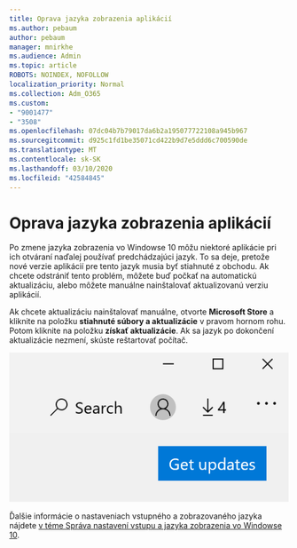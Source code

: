 ```yaml
---
title: Oprava jazyka zobrazenia aplikácií
ms.author: pebaum
author: pebaum
manager: mnirkhe
ms.audience: Admin
ms.topic: article
ROBOTS: NOINDEX, NOFOLLOW
localization_priority: Normal
ms.collection: Adm_O365
ms.custom:
- "9001477"
- "3508"
ms.openlocfilehash: 07dc04b7b79017da6b2a195077722108a945b967
ms.sourcegitcommit: d925c1fd1be35071cd422b9d7e5ddd6c700590de
ms.translationtype: MT
ms.contentlocale: sk-SK
ms.lasthandoff: 03/10/2020
ms.locfileid: "42584845"
---
```

# <a name="fix-the-display-language-of-apps"></a>Oprava jazyka zobrazenia aplikácií

Po zmene jazyka zobrazenia vo Windowse 10 môžu niektoré aplikácie pri ich otváraní naďalej používať predchádzajúci jazyk. To sa deje, pretože nové verzie aplikácií pre tento jazyk musia byť stiahnuté z obchodu. Ak chcete odstrániť tento problém, môžete buď počkať na automatickú aktualizáciu, alebo môžete manuálne nainštalovať aktualizovanú verziu aplikácií.

Ak chcete aktualizáciu nainštalovať manuálne, otvorte **Microsoft Store** a kliknite na položku **stiahnuté súbory a aktualizácie** v pravom hornom rohu. Potom kliknite na položku **získať aktualizácie**. Ak sa jazyk po dokončení aktualizácie nezmení, skúste reštartovať počítač.

![Získajte aktualizácie.](media/get-updates.png)

Ďalšie informácie o nastaveniach vstupného a zobrazovaného jazyka nájdete [v téme Správa nastavení vstupu a jazyka zobrazenia vo Windowse 10](https://support.microsoft.com/help/4027670/windows-10-add-and-switch-input-and-display-language-preferences).
